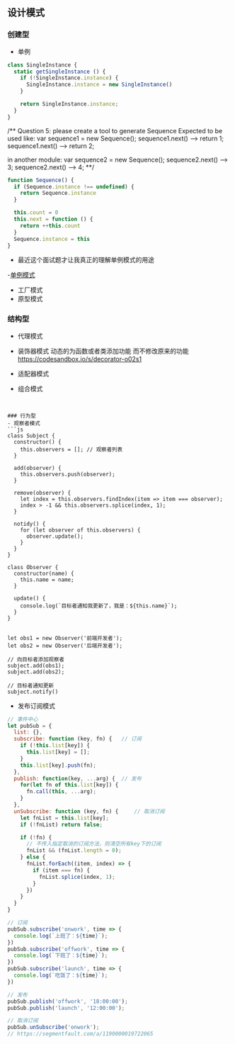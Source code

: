 ## 设计模式

### 创建型
- 单例
```js
class SingleInstance {
  static getSingleInstance () {
    if (!SingleInstance.instance) {
      SingleInstance.instance = new SingleInstance()
    }

    return SingleInstance.instance;
  }
}
```

/**
  Question 5: please create a tool to generate Sequence
  Expected to be used like:
  var sequence1 = new Sequence();
  sequence1.next() --> return 1;
  sequence1.next() --> return 2;
  
  in another module:
  var sequence2 = new Sequence();
  sequence2.next() --> 3;
  sequence2.next() --> 4;
**/


```js
function Sequence() {
  if (Sequence.instance !== undefined) {
    return Sequence.instance
  }

  this.count = 0
  this.next = function () {
    return ++this.count
  }
  Sequence.instance = this
}
```



- 最近这个面试题才让我真正的理解单例模式的用途


-[单例模式](https://www.cnblogs.com/chris-oil/p/4092865.html )

- 工厂模式
- 原型模式


### 结构型

- 代理模式

- 装饰器模式
  动态的为函数或者类添加功能 而不修改原来的功能
  https://codesandbox.io/s/decorator-o02s1

- 适配器模式

- 组合模式
```


### 行为型
- 观察者模式
```js
class Subject {
  constructor() {
    this.observers = []; // 观察者列表
  }

  add(observer) {
    this.observers.push(observer);
  }

  remove(observer) {
    let index = this.observers.findIndex(item => item === observer);
    index > -1 && this.observers.splice(index, 1);
  }

  notidy() {
    for (let observer of this.observers) {
      observer.update();
    }
  }
}

class Observer {
  constructor(name) {
    this.name = name;
  }

  update() {
    console.log(`目标者通知我更新了，我是：${this.name}`);
  }
}


let obs1 = new Observer('前端开发者');
let obs2 = new Observer('后端开发者');

// 向目标者添加观察者
subject.add(obs1);
subject.add(obs2);

// 目标者通知更新
subject.notify()
```

- 发布订阅模式
```js
// 事件中心
let pubSub = {
  list: {},
  subscribe: function (key, fn) {   // 订阅
    if (!this.list[key]) {
      this.list[key] = [];
    }
    this.list[key].push(fn);
  },
  publish: function(key, ...arg) {  // 发布
    for(let fn of this.list[key]) {
      fn.call(this, ...arg);
    }
  },
  unSubscribe: function (key, fn) {     // 取消订阅
    let fnList = this.list[key];
    if (!fnList) return false;

    if (!fn) {
      // 不传入指定取消的订阅方法，则清空所有key下的订阅
      fnList && (fnList.length = 0);
    } else {
      fnList.forEach((item, index) => {
        if (item === fn) {
          fnList.splice(index, 1);
        }
      })
    }
  }
}

// 订阅
pubSub.subscribe('onwork', time => {
  console.log(`上班了：${time}`);
})
pubSub.subscribe('offwork', time => {
  console.log(`下班了：${time}`);
})
pubSub.subscribe('launch', time => {
  console.log(`吃饭了：${time}`);
})

// 发布
pubSub.publish('offwork', '18:00:00'); 
pubSub.publish('launch', '12:00:00');

// 取消订阅
pubSub.unSubscribe('onwork');
// https://segmentfault.com/a/1190000019722065
```